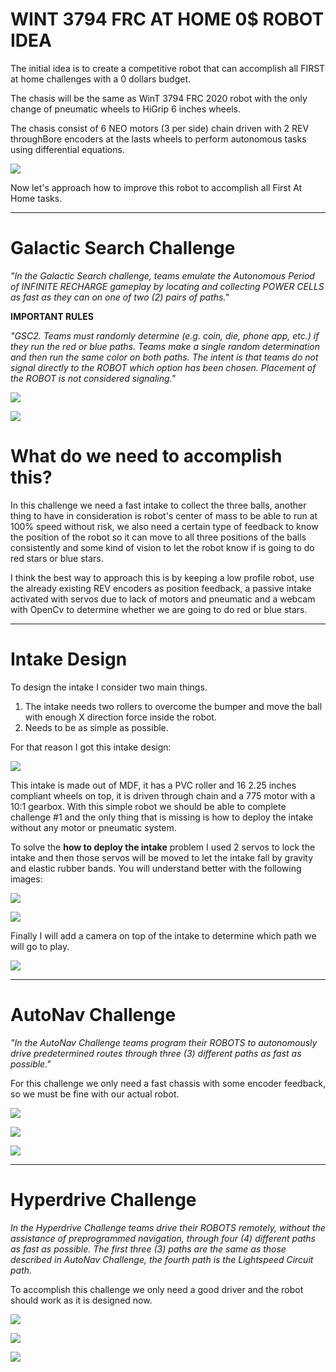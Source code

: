 # **WINT 3794 FRC AT HOME 0$ ROBOT IDEA**

The initial idea is to create a competitive robot that can accomplish all FIRST at home challenges with a 0 dollars budget.

The chasis will be the same as WinT 3794 FRC 2020 robot with the only change of pneumatic wheels to HiGrip 6 inches wheels.

The chasis consist of 6 NEO motors (3 per side) chain driven with 2 REV throughBore encoders at the lasts wheels to perform autonomous tasks using differential equations.

![](https://github.com/PaoloReyes254/FRC_At_Home_2021/blob/master/Images/Chasis.JPG?raw=true)

Now let's approach how to improve this robot to accomplish all First At Home tasks.

---
# **Galactic Search Challenge**

*"In the Galactic Search challenge, teams emulate the Autonomous Period of INFINITE RECHARGE
gameplay by locating and collecting POWER CELLS as fast as they can on one of two (2) pairs of paths."*

**IMPORTANT RULES**

*"GSC2. Teams must randomly determine (e.g. coin, die, phone app, etc.) if they run the red or blue paths.
Teams make a single random determination and then run the same color on both paths.
The intent is that teams do not signal directly to the ROBOT which option has been
chosen. Placement of the ROBOT is not considered signaling."*

![](https://github.com/PaoloReyes254/FRC_At_Home_2021/blob/master/Images/PathA%20Galactic.PNG?raw=true)

![](https://github.com/PaoloReyes254/FRC_At_Home_2021/blob/master/Images/PathB%20Galactic.PNG?raw=true)

# What do we need to accomplish this?

In this challenge we need a fast intake to collect the three balls, another thing to have in consideration is robot's center of mass to be able to run at 100% speed without risk, we also need a certain type of feedback to know the position of the robot so it can move to all three positions of the balls consistently and some kind of vision to let the robot know if is going to do red stars or blue stars.

I think the best way to approach this is by keeping a low profile robot, use the already existing REV encoders as position feedback, a passive intake activated with servos due to lack of motors and pneumatic and a webcam with OpenCv to determine whether we are going to do red or blue stars.

---
# Intake Design
To design the intake I consider two main things.

1. The intake needs two rollers to overcome the bumper and move the ball with enough X direction force inside the robot.
1. Needs to be as simple as possible.

For that reason I got this intake design:

![](https://github.com/PaoloReyes254/FRC_At_Home_2021/blob/master/Images/Intake.JPG?raw=true)

This intake is made out of MDF, it has a PVC roller and 16 2.25 inches compliant wheels on top, it is driven through chain and a 775 motor with a 10:1 gearbox.
With this simple robot we should be able to complete challenge #1 and the only thing that is missing is how to deploy the intake without any motor or pneumatic system.

To solve the **how to deploy the intake** problem I used 2 servos to lock the intake and then those servos will be moved to let the intake fall by gravity and elastic rubber bands.
You will understand better with the following images:

![](https://github.com/PaoloReyes254/FRC_At_Home_2021/blob/master/Images/Intake%20Seguros.JPG?raw=true)

![](https://github.com/PaoloReyes254/FRC_At_Home_2021/blob/master/Images/IntakeFRC.gif?raw=true)

Finally I will add a camera on top of the intake to determine which path we will go to play.

![](https://github.com/PaoloReyes254/FRC_At_Home_2021/blob/master/Images/Camera.JPG?raw=true)

---
# **AutoNav Challenge**

*"In the AutoNav Challenge teams program their ROBOTS to autonomously drive predetermined routes
through three (3) different paths as fast as possible."*

For this challenge we only need a fast chassis with some encoder feedback, so we must be fine with our actual robot.

![](https://github.com/PaoloReyes254/FRC_At_Home_2021/blob/master/Images/Barrel%20Racing%20Path.PNG?raw=true)

![](https://github.com/PaoloReyes254/FRC_At_Home_2021/blob/master/Images/Slalom%20Path.PNG?raw=true)

![](https://github.com/PaoloReyes254/FRC_At_Home_2021/blob/master/Images/Bounce%20Path.PNG?raw=true)

---
# **Hyperdrive Challenge**

*In the Hyperdrive Challenge teams drive their ROBOTS remotely, without the assistance of preprogrammed navigation, through four (4) different paths as fast as possible. The first three (3) paths are
the same as those described in AutoNav Challenge, the fourth path is the Lightspeed Circuit path.*

To accomplish this challenge we only need a good driver and the robot should work as it is designed now.

![](https://github.com/PaoloReyes254/FRC_At_Home_2021/blob/master/Images/Barrel%20Racing%20Path.PNG?raw=true)

![](https://github.com/PaoloReyes254/FRC_At_Home_2021/blob/master/Images/Slalom%20Path.PNG?raw=true)

![](https://github.com/PaoloReyes254/FRC_At_Home_2021/blob/master/Images/Bounce%20Path.PNG?raw=true)

![]()
